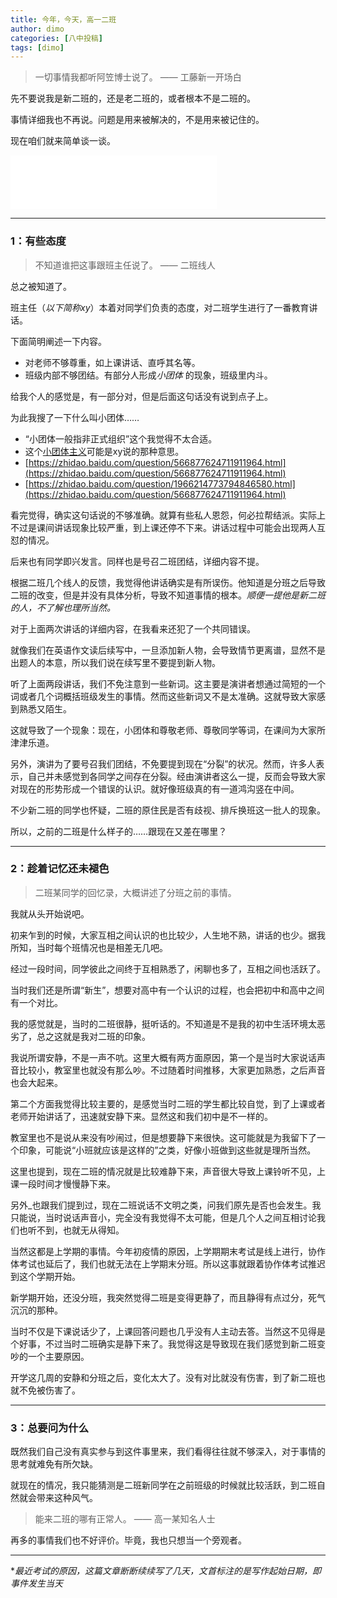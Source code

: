 ```yaml
---
title: 今年，今天，高一二班
author: dimo
categories: [八中投稿]
tags: [dimo]
---
```


> 一切事情我都听阿笠博士说了。
	—— 工藤新一开场白



先不要说我是新二班的，还是老二班的，或者根本不是二班的。

事情详细我也不再说。问题是用来被解决的，不是用来被记住的。

现在咱们就来简单谈一谈。

<iframe frameborder="no" border="0" marginwidth="0" marginheight="0" width=330 height=86 src="//music.163.com/outchain/player?type=2&id=29827497&auto=0&height=66"></iframe>

---

### 1：有些态度

> 不知道谁把这事跟班主任说了。
>   —— 二班线人

总之被知道了。

班主任（*以下简称xy*）本着对同学们负责的态度，对二班学生进行了一番教育讲话。

下面简明阐述一下内容。

- 对老师不够尊重，如上课讲话、直呼其名等。
- 班级内部不够团结。有部分人形成*小团体* 的现象，班级里内斗。

给我个人的感觉是，有一部分对，但是后面这句话没有说到点子上。

为此我搜了一下什么叫小团体……

- “小团体一般指非正式组织”这个我觉得不太合适。
- 这个[小团体主义](https://baike.baidu.com/item/%E5%B0%8F%E5%9B%A2%E4%BD%93%E4%B8%BB%E4%B9%89/10605652)可能是xy说的那种意思。
- [https://zhidao.baidu.com/question/566877624711911964.html](https://zhidao.baidu.com/question/566877624711911964.html)
- [https://zhidao.baidu.com/question/1966214773794846580.html](https://zhidao.baidu.com/question/566877624711911964.html)

看完觉得，确实这句话说的不够准确。就算有些私人恩怨，何必拉帮结派。实际上不过是课间讲话现象比较严重，到上课还停不下来。讲话过程中可能会出现两人互怼的情况。

后来也有同学即兴发言。同样也是号召二班团结，详细内容不提。

根据二班几个线人的反馈，我觉得他讲话确实是有所误伤。他知道是分班之后导致二班的改变，但是并没有具体分析，导致不知道事情的根本。*顺便一提他是新二班的人，不了解也理所当然。*

对于上面两次讲话的详细内容，在我看来还犯了一个共同错误。

就像我们在英语作文读后续写中，一旦添加新人物，会导致情节更离谱，显然不是出题人的本意，所以我们说在续写里不要提到新人物。

听了上面两段讲话，我们不免注意到一些新词。这主要是演讲者想通过简短的一个词或者几个词概括班级发生的事情。然而这些新词又不是太准确。这就导致大家感到熟悉又陌生。

这就导致了一个现象：现在，小团体和尊敬老师、尊敬同学等词，在课间为大家所津津乐道。

另外，演讲为了要号召我们团结，不免要提到现在“分裂”的状况。然而，许多人表示，自己并未感觉到各同学之间存在分裂。经由演讲者这么一提，反而会导致大家对现在的形势形成一个错误的认识。就好像班级真的有一道鸿沟竖在中间。

不少新二班的同学也怀疑，二班的原住民是否有歧视、排斥换班这一批人的现象。

所以，之前的二班是什么样子的……跟现在又差在哪里？

---

### 2：趁着记忆还未褪色

> 二班某同学的回忆录，大概讲述了分班之前的事情。

我就从头开始说吧。

初来乍到的时候，大家互相之间认识的也比较少，人生地不熟，讲话的也少。据我所知，当时每个班情况也是相差无几吧。

经过一段时间，同学彼此之间终于互相熟悉了，闲聊也多了，互相之间也活跃了。

当时我们还是所谓“新生”，想要对高中有一个认识的过程，也会把初中和高中之间有一个对比。

我的感觉就是，当时的二班很静，挺听话的。不知道是不是我的初中生活环境太恶劣了，总之这就是我对二班的印象。

我说所谓安静，不是一声不吭。这里大概有两方面原因，第一个是当时大家说话声音比较小，教室里也就没有那么吵。不过随着时间推移，大家更加熟悉，之后声音也会大起来。

第二个方面我觉得比较主要的，是感觉当时二班的学生都比较自觉，到了上课或者老师开始讲话了，迅速就安静下来。显然这和我们初中是不一样的。

教室里也不是说从来没有吵闹过，但是想要静下来很快。这可能就是为我留下了一个印象，可能说“小班就应该是这样的”之类，好像小班做到这些就是理所当然。

这里也提到，现在二班的情况就是比较难静下来，声音很大导致上课铃听不见，上课一段时间才慢慢静下来。

另外_也跟我们提到过，现在二班说话不文明之类，问我们原先是否也会发生。我只能说，当时说话声音小，完全没有我觉得不太可能，但是几个人之间互相讨论我们也听不到，也就无从得知。

当然这都是上学期的事情。今年初疫情的原因，上学期期末考试是线上进行，协作体考试也延后了，我们也就无法在上学期末分班。所以这事就跟着协作体考试推迟到这个学期开始。

新学期开始，还没分班，我突然觉得二班是变得更静了，而且静得有点过分，死气沉沉的那种。

当时不仅是下课说话少了，上课回答问题也几乎没有人主动去答。当然这不见得是个好事，不过当时二班确实是静下来了。我觉得这是导致现在我们感觉到新二班变吵的一个主要原因。

开学这几周的安静和分班之后，变化太大了。没有对比就没有伤害，到了新二班也就不免被伤害了。

---

### 3：总要问为什么

既然我们自己没有真实参与到这件事里来，我们看得往往就不够深入，对于事情的思考就难免有所欠缺。

就现在的情况，我只能猜测是二班新同学在之前班级的时候就比较活跃，到二班自然就会带来这种风气。

> 能来二班的哪有正常人。
>  —— 高一某知名人士

再多的事情我们也不好评价。毕竟，我也只想当一个旁观者。

---

**最近考试的原因，这篇文章断断续续写了几天，文首标注的是写作起始日期，即事件发生当天*